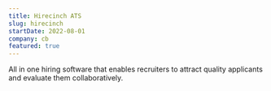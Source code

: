 ```yaml
---
title: Hirecinch ATS
slug: hirecinch
startDate: 2022-08-01
company: cb
featured: true
---
```


All in one hiring software that enables recruiters to attract quality applicants and evaluate them collaboratively.

[//]: # (My Primary role in this project was frontend development but till now I have worked as frontend, backend and product design role in this project. As a backend devleoper I had worked on referal discounts features which involved 2rd party integration with stripe. As Product designer I have worked on a feature of automatic candidates screening based. As a frontend developer I had done some major refactoring work which resulted in 25% velocity gain for the whole team. During this refactoring process I worked closes with product designers to converge on more structured design system.)
